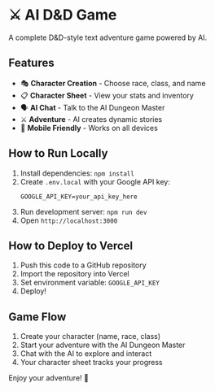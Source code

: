 # ⚔️ AI D&D Game

A complete D&D-style text adventure game powered by AI.

## Features

- 🎭 **Character Creation** - Choose race, class, and name
- 📋 **Character Sheet** - View your stats and inventory  
- 🗣️ **AI Chat** - Talk to the AI Dungeon Master
- ⚔️ **Adventure** - AI creates dynamic stories
- 📱 **Mobile Friendly** - Works on all devices

## How to Run Locally

1. Install dependencies: `npm install`
2. Create `.env.local` with your Google API key:
   ```
   GOOGLE_API_KEY=your_api_key_here
   ```
3. Run development server: `npm run dev`
4. Open `http://localhost:3000`

## How to Deploy to Vercel

1. Push this code to a GitHub repository
2. Import the repository into Vercel
3. Set environment variable: `GOOGLE_API_KEY`
4. Deploy!

## Game Flow

1. Create your character (name, race, class)
2. Start your adventure with the AI Dungeon Master
3. Chat with the AI to explore and interact
4. Your character sheet tracks your progress

Enjoy your adventure! 🎲